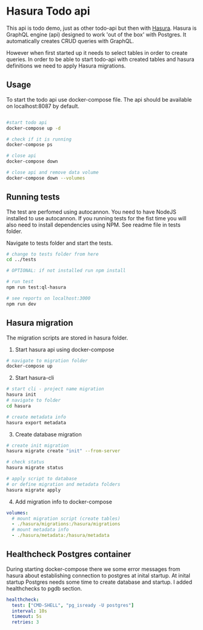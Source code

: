# Hasura Todo api

This api is todo demo, just as other todo-api but then with [Hasura](https://hasura.io/docs/1.0/graphql/manual/index.html).
Hasura is GraphQL engine (api) designed to work 'out of the box' with Postgres. It automatically creates CRUD queries with GraphQL.

However when first started up it needs to select tables in order to create queries. In order to be able to start todo-api with created tables and hasura definitions we need to apply Hasura migrations.

## Usage

To start the todo api use docker-compose file. The api should be available on localhost:8087 by default.

```bash

#start todo api
docker-compose up -d

# check if it is running
docker-compose ps

# close api
docker-compose down

# close api and remove data volume
docker-compose down --volumes

```

## Running tests

The test are perfomed using autocannon. You need to have NodeJS installed to use autocannon. If you running tests for the fist time you will also need to install dependencies using NPM. See readme file in tests folder.

Navigate to tests folder and start the tests.

```bash
# change to tests folder from here
cd ../tests

# OPTIONAL: if not installed run npm install

# run test
npm run test:ql-hasura

# see reports on localhost:3000
npm run dev
```

## Hasura migration

The migration scripts are stored in hasura folder.

1. Start hasura api using docker-compose

```bash
# navigate to migration folder
docker-compose up
```

2. Start hasura-cli

```bash
# start cli - project name migration
hasura init
# navigate to folder
cd hasura

# create metadata info
hasura export metadata

```

3. Create database migration

```bash
# create init migration
hasura migrate create "init" --from-server

# check status
hasura migrate status

# apply script to database
# or define migration and metadata folders
hasura migrate apply
```

4. Add migration info to docker-compose

```yml
volumes:
  # mount migration script (create tables)
  - ./hasura/migrations:/hasura/migrations
  # mount metadata info
  - ./hasura/metadata:/hasura/metadata
```

## Healthcheck Postgres container

During starting docker-compose there we some error messages from hasura about establishing connection to postgres at inital startup. At inital startup Postgres needs some time to create database and startup. I added healthchecks to pgdb section.

```yml
healthcheck:
  test: ["CMD-SHELL", "pg_isready -U postgres"]
  interval: 10s
  timeout: 5s
  retries: 3
```
